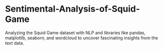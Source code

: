 # Sentimental-Analysis-of-Squid-Game
Analyzing the Squid Game dataset with NLP and libraries like pandas, matplotlib, seaborn, and wordcloud to uncover fascinating insights from the text data.
